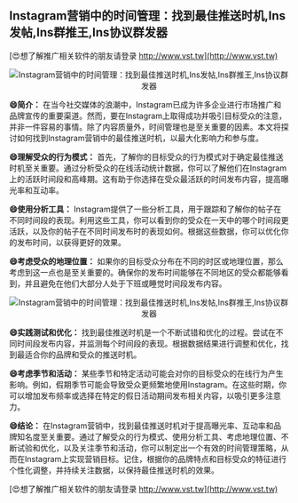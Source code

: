 ## **Instagram营销中的时间管理：找到最佳推送时机,Ins发帖,Ins群推王,Ins协议群发器**

[😍想了解推广相关软件的朋友请登录 http://www.vst.tw](http://www.vst.tw)

 <center><img src="https://vst.tw/MP4/tuiguang/png/6.png" alt="Instagram营销中的时间管理：找到最佳推送时机,Ins发帖,Ins群推王,Ins协议群发器"></center>

**😄简介：**
在当今社交媒体的浪潮中，Instagram已成为许多企业进行市场推广和品牌宣传的重要渠道。然而，要在Instagram上取得成功并吸引目标受众的注意，并非一件容易的事情。除了内容质量外，时间管理也是至关重要的因素。本文将探讨如何找到Instagram营销中的最佳推送时机，以最大化影响力和参与度。

**😄理解受众的行为模式：**
首先，了解你的目标受众的行为模式对于确定最佳推送时机至关重要。通过分析受众的在线活动统计数据，你可以了解他们在Instagram上的活跃时间段和高峰期。这有助于你选择在受众最活跃的时间发布内容，提高曝光率和互动率。

**😄使用分析工具：**
Instagram提供了一些分析工具，用于跟踪和了解你的帖子在不同时间段的表现。利用这些工具，你可以看到你的受众在一天中的哪个时间段更活跃，以及你的帖子在不同时间发布时的表现如何。根据这些数据，你可以优化你的发布时间，以获得更好的效果。

**😄考虑受众的地理位置：**
如果你的目标受众分布在不同的时区或地理位置，那么考虑到这一点也是至关重要的。确保你的发布时间能够在不同地区的受众都能够看到，并且避免在他们大部分人处于下班或睡觉时间段发布内容。

 <center><img src="https://vst.tw/MP4/tuiguang/png/7.png" alt="Instagram营销中的时间管理：找到最佳推送时机,Ins发帖,Ins群推王,Ins协议群发器"></center>

**😄实践测试和优化：**
找到最佳推送时机是一个不断试错和优化的过程。尝试在不同时间段发布内容，并监测每个时间段的表现。根据数据结果进行调整和优化，找到最适合你的品牌和受众的推送时机。

**😄考虑季节和活动：**
某些季节和特定活动可能会对你的目标受众的在线行为产生影响。例如，假期季节可能会导致受众更频繁地使用Instagram。在这些时期，你可以增加发布频率或选择在特定的假日活动期间发布相关内容，以吸引更多注意力。

**😄结论：**
在Instagram营销中，找到最佳推送时机对于提高曝光率、互动率和品牌知名度至关重要。通过了解受众的行为模式、使用分析工具、考虑地理位置、不断试验和优化，以及关注季节和活动，你可以制定出一个有效的时间管理策略，从而在Instagram上实现营销目标。记住，根据你的品牌特点和目标受众的特征进行个性化调整，并持续关注数据，以保持最佳推送时机的效果。

[😍想了解推广相关软件的朋友请登录 http://www.vst.tw](http://www.vst.tw)



